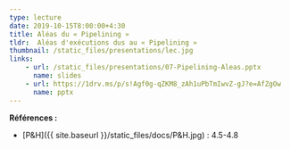 ```yaml
---
type: lecture
date: 2019-10-15T8:00:00+4:30
title: Aléas du « Pipelining »
tldr:  Aléas d'exécutions dus au « Pipelining »
thumbnail: /static_files/presentations/lec.jpg
links:
    - url: /static_files/presentations/07-Pipelining-Aleas.pptx
      name: slides
    - url: https://1drv.ms/p/s!Agf0g-qZKM8_zAh1uPbTmIwvZ-gJ?e=AfZgOw
      name: pptx
---
```

**Références :**
- [P&H]({{ site.baseurl }}/static_files/docs/P&H.jpg) : 4.5-4.8
